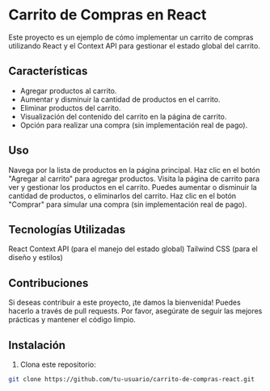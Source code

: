 # Carrito de Compras en React

Este proyecto es un ejemplo de cómo implementar un carrito de compras utilizando React y el Context API para gestionar el estado global del carrito.

## Características

- Agregar productos al carrito.
- Aumentar y disminuir la cantidad de productos en el carrito.
- Eliminar productos del carrito.
- Visualización del contenido del carrito en la página de carrito.
- Opción para realizar una compra (sin implementación real de pago).

## Uso
Navega por la lista de productos en la página principal.
Haz clic en el botón "Agregar al carrito" para agregar productos.
Visita la página de carrito para ver y gestionar los productos en el carrito.
Puedes aumentar o disminuir la cantidad de productos, o eliminarlos del carrito.
Haz clic en el botón "Comprar" para simular una compra (sin implementación real de pago).

## Tecnologías Utilizadas
React
Context API (para el manejo del estado global)
Tailwind CSS (para el diseño y estilos)

## Contribuciones
Si deseas contribuir a este proyecto, ¡te damos la bienvenida! Puedes hacerlo a través de pull requests. Por favor, asegúrate de seguir las mejores prácticas y mantener el código limpio.

## Instalación

1. Clona este repositorio:

```bash
git clone https://github.com/tu-usuario/carrito-de-compras-react.git

